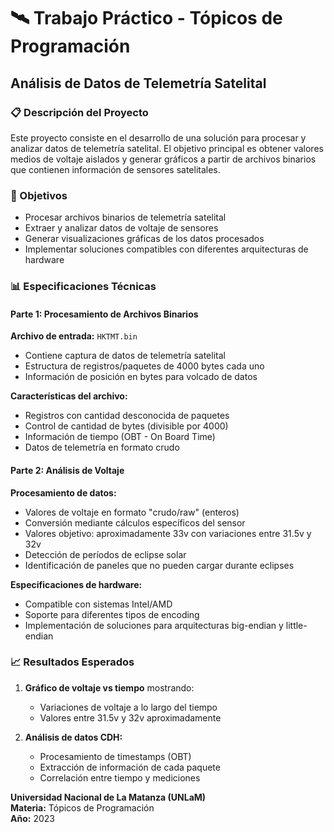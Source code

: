 # 🛰️ Trabajo Práctico - Tópicos de Programación
## Análisis de Datos de Telemetría Satelital

### 📋 Descripción del Proyecto

Este proyecto consiste en el desarrollo de una solución para procesar y analizar datos de telemetría satelital. El objetivo principal es obtener valores medios de voltaje aislados y generar gráficos a partir de archivos binarios que contienen información de sensores satelitales.

### 🎯 Objetivos

- Procesar archivos binarios de telemetría satelital
- Extraer y analizar datos de voltaje de sensores
- Generar visualizaciones gráficas de los datos procesados
- Implementar soluciones compatibles con diferentes arquitecturas de hardware

### 📊 Especificaciones Técnicas

#### Parte 1: Procesamiento de Archivos Binarios

**Archivo de entrada:** `HKTMT.bin`
- Contiene captura de datos de telemetría satelital
- Estructura de registros/paquetes de 4000 bytes cada uno
- Información de posición en bytes para volcado de datos

**Características del archivo:**
- Registros con cantidad desconocida de paquetes
- Control de cantidad de bytes (divisible por 4000)
- Información de tiempo (OBT - On Board Time)
- Datos de telemetría en formato crudo

#### Parte 2: Análisis de Voltaje

**Procesamiento de datos:**
- Valores de voltaje en formato "crudo/raw" (enteros)
- Conversión mediante cálculos específicos del sensor
- Valores objetivo: aproximadamente 33v con variaciones entre 31.5v y 32v
- Detección de períodos de eclipse solar
- Identificación de paneles que no pueden cargar durante eclipses

**Especificaciones de hardware:**
- Compatible con sistemas Intel/AMD
- Soporte para diferentes tipos de encoding
- Implementación de soluciones para arquitecturas big-endian y little-endian

### 📈 Resultados Esperados

1. **Gráfico de voltaje vs tiempo** mostrando:
   - Variaciones de voltaje a lo largo del tiempo
   - Valores entre 31.5v y 32v aproximadamente

2. **Análisis de datos CDH:**
   - Procesamiento de timestamps (OBT)
   - Extracción de información de cada paquete
   - Correlación entre tiempo y mediciones
  
**Universidad Nacional de La Matanza (UNLaM)**  
**Materia:** Tópicos de Programación  
**Año:** 2023
